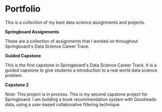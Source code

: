 # Portfolio

This is a collection of my best data science assignments and projects.

<b> Springboard Assignments </b>

These are a collection of assignments that I worked on throughout Springboard's Data Science Career Track.

<b> Guided Capstone </b>

This is the first capstone in Springboard's Data Science Career Track. It is a guided capstone to give students a introduction to a real world data science problem. 

<b> Capstone 2 </b>

<i> Note: </i> This project is in process. This is my second capstone project for Springboard. I am building a book recommendation system with Goodreads data, using a 
user-based collaborative filtering technique. 
